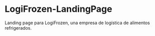 # LogiFrozen-LandingPage
Landing page para LogiFrozen, una empresa de logística de alimentos refrigerados.
